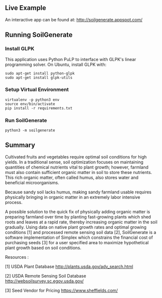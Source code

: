 ## Live Example

An interactive app can be found at: http://soilgenerate.appspot.com/

## Running SoilGenerate

### Install GLPK

This application uses Python PuLP to interface with GLPK's linear programming solver. On Ubuntu, install GLPK with:

```
sudo apt-get install python-glpk
sudo apt-get install glpk-utils
```

### Setup Virtual Environment
```
virtualenv -p python3 env
source env/bin/activate
pip install -r requirements.txt
```

### Run SoilGenerate
```
python3 -m soilgenerate
```

## Summary

Cultivated fruits and vegetables require optimal soil conditions for high yields. In a traditional sense, soil optimization focuses on maintaining quantities of chemical nutrients vital to plant growth; however, farmland must also contain sufficient organic matter in soil to store these nutrients. This rich organic matter, often called humus, also stores water and beneficial microorganisms. 

Because sandy soil lacks humus, making sandy farmland usable requires physically bringing in organic matter in an extremely labor intensive process.

A possible solution to the quick fix of physically adding organic matter is preparing farmland over time by planting fast-growing plants which shed roots and leaves at a rapid rate, thereby increasing organic matter in the soil gradually. Using data on native plant growth rates and optimal growing conditions [1] and processed remote sensing soil data [2], SoilGenerate is a software implementation of Simplex which constrains the financial cost of purchasing seeds [3] for a user specified area to maximize hypothetical plant growth based on soil conditions. 

Resources :

[1] USDA Plant Database http://plants.usda.gov/adv_search.html

[2] USDA Remote Sensing Soil Database http://websoilsurvey.sc.egov.usda.gov/  

[3] Seed Vendor for Pricing https://www.sheffields.com/

